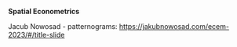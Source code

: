 **Spatial Econometrics**

Jacub Nowosad - patternograms: https://jakubnowosad.com/ecem-2023/#/title-slide
